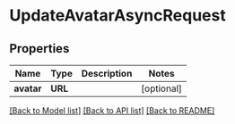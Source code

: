 # UpdateAvatarAsyncRequest

## Properties
Name | Type | Description | Notes
------------ | ------------- | ------------- | -------------
**avatar** | **URL** |  | [optional] 

[[Back to Model list]](../README.md#documentation-for-models) [[Back to API list]](../README.md#documentation-for-api-endpoints) [[Back to README]](../README.md)


